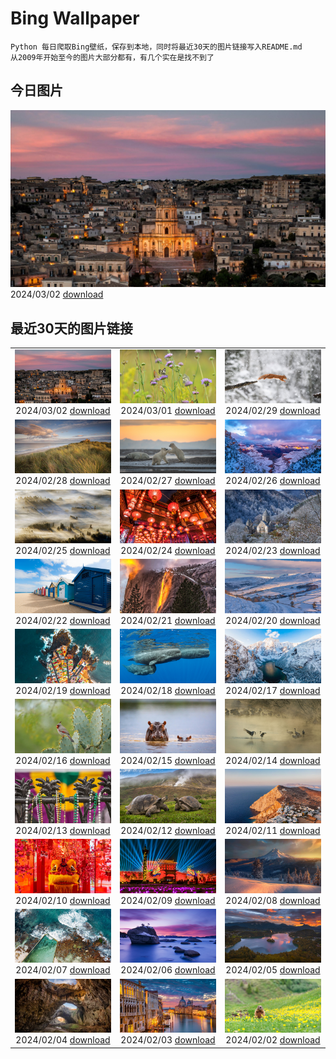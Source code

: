 # Bing Wallpaper

```
Python 每日爬取Bing壁纸，保存到本地，同时将最近30天的图片链接写入README.md
从2009年开始至今的图片大部分都有，有几个实在是找不到了
```



## 今日图片


![](./images/2024/03/02/ModicaItaly_ZH-CN3893147952_1920x1080_2024-03-02.jpg)2024/03/02 [download](./images/2024/03/02/ModicaItaly_ZH-CN3893147952_1920x1080_2024-03-02.jpg)

## 最近30天的图片链接


|      |      |      |
| :----: | :----: | :----: |
|![](./images/2024/03/02/ModicaItaly_ZH-CN3893147952_1920x1080_2024-03-02.jpg)2024/03/02 [download](./images/2024/03/02/ModicaItaly_ZH-CN3893147952_1920x1080_2024-03-02.jpg)|![](./images/2024/03/01/Schmetterlingswiese_ZH-CN3740804088_1920x1080_2024-03-01.jpg)2024/03/01 [download](./images/2024/03/01/Schmetterlingswiese_ZH-CN3740804088_1920x1080_2024-03-01.jpg)|![](./images/2024/02/29/LeapingSquirrel_ZH-CN9112090462_1920x1080_2024-02-29.jpg)2024/02/29 [download](./images/2024/02/29/LeapingSquirrel_ZH-CN9112090462_1920x1080_2024-02-29.jpg)|
|![](./images/2024/02/28/BamburghCastleUK_ZH-CN3201531782_1920x1080_2024-02-28.jpg)2024/02/28 [download](./images/2024/02/28/BamburghCastleUK_ZH-CN3201531782_1920x1080_2024-02-28.jpg)|![](./images/2024/02/27/PolarBearCubs_ZH-CN2913942257_1920x1080_2024-02-27.jpg)2024/02/27 [download](./images/2024/02/27/PolarBearCubs_ZH-CN2913942257_1920x1080_2024-02-27.jpg)|![](./images/2024/02/26/GrandCanyonWinter_ZH-CN2640803517_1920x1080_2024-02-26.jpg)2024/02/26 [download](./images/2024/02/26/GrandCanyonWinter_ZH-CN2640803517_1920x1080_2024-02-26.jpg)|
|![](./images/2024/02/25/MtPrevostDuncan_ZH-CN2333619635_1920x1080_2024-02-25.jpg)2024/02/25 [download](./images/2024/02/25/MtPrevostDuncan_ZH-CN2333619635_1920x1080_2024-02-25.jpg)|![](./images/2024/02/24/LaternFestival2024_ZH-CN8050981828_1920x1080_2024-02-24.jpg)2024/02/24 [download](./images/2024/02/24/LaternFestival2024_ZH-CN8050981828_1920x1080_2024-02-24.jpg)|![](./images/2024/02/23/HaghartsinMonastery_ZH-CN1705226096_1920x1080_2024-02-23.jpg)2024/02/23 [download](./images/2024/02/23/HaghartsinMonastery_ZH-CN1705226096_1920x1080_2024-02-23.jpg)|
|![](./images/2024/02/22/BrightonBoxes_ZH-CN0947219018_1920x1080_2024-02-22.jpg)2024/02/22 [download](./images/2024/02/22/BrightonBoxes_ZH-CN0947219018_1920x1080_2024-02-22.jpg)|![](./images/2024/02/21/YosemiteFirefall_ZH-CN2236242565_1920x1080_2024-02-21.jpg)2024/02/21 [download](./images/2024/02/21/YosemiteFirefall_ZH-CN2236242565_1920x1080_2024-02-21.jpg)|![](./images/2024/02/20/PeakDistrictNP_ZH-CN1987784653_1920x1080_2024-02-20.jpg)2024/02/20 [download](./images/2024/02/20/PeakDistrictNP_ZH-CN1987784653_1920x1080_2024-02-20.jpg)|
|![](./images/2024/02/19/CarnavalTenerife_ZH-CN1559136778_1920x1080_2024-02-19.jpg)2024/02/19 [download](./images/2024/02/19/CarnavalTenerife_ZH-CN1559136778_1920x1080_2024-02-19.jpg)|![](./images/2024/02/18/DominicaWhales_ZH-CN1293650397_1920x1080_2024-02-18.jpg)2024/02/18 [download](./images/2024/02/18/DominicaWhales_ZH-CN1293650397_1920x1080_2024-02-18.jpg)|![](./images/2024/02/17/LakeDolomites_ZH-CN2317113886_1920x1080_2024-02-17.jpg)2024/02/17 [download](./images/2024/02/17/LakeDolomites_ZH-CN2317113886_1920x1080_2024-02-17.jpg)|
|![](./images/2024/02/16/BackyardBird_ZH-CN0522695977_1920x1080_2024-02-16.jpg)2024/02/16 [download](./images/2024/02/16/BackyardBird_ZH-CN0522695977_1920x1080_2024-02-16.jpg)|![](./images/2024/02/15/HippopotamusDay_ZH-CN0518367336_1920x1080_2024-02-15.jpg)2024/02/15 [download](./images/2024/02/15/HippopotamusDay_ZH-CN0518367336_1920x1080_2024-02-15.jpg)|![](./images/2024/02/14/BowingCrane_ZH-CN0143761293_1920x1080_2024-02-14.jpg)2024/02/14 [download](./images/2024/02/14/BowingCrane_ZH-CN0143761293_1920x1080_2024-02-14.jpg)|
|![](./images/2024/02/13/MarignyBeads_ZH-CN9346804869_1920x1080_2024-02-13.jpg)2024/02/13 [download](./images/2024/02/13/MarignyBeads_ZH-CN9346804869_1920x1080_2024-02-13.jpg)|![](./images/2024/02/12/GiantTortoise_ZH-CN9220903689_1920x1080_2024-02-12.jpg)2024/02/12 [download](./images/2024/02/12/GiantTortoise_ZH-CN9220903689_1920x1080_2024-02-12.jpg)|![](./images/2024/02/11/FolegandrosGreece_ZH-CN7803666477_1920x1080_2024-02-11.jpg)2024/02/11 [download](./images/2024/02/11/FolegandrosGreece_ZH-CN7803666477_1920x1080_2024-02-11.jpg)|
|![](./images/2024/02/10/SpringFestival2024_ZH-CN7514007541_1920x1080_2024-02-10.jpg)2024/02/10 [download](./images/2024/02/10/SpringFestival2024_ZH-CN7514007541_1920x1080_2024-02-10.jpg)|![](./images/2024/02/09/ChineseNewYearEve2024_ZH-CN7153418405_1920x1080_2024-02-09.jpg)2024/02/09 [download](./images/2024/02/09/ChineseNewYearEve2024_ZH-CN7153418405_1920x1080_2024-02-09.jpg)|![](./images/2024/02/08/MtHoodOregon_ZH-CN6068357532_1920x1080_2024-02-08.jpg)2024/02/08 [download](./images/2024/02/08/MtHoodOregon_ZH-CN6068357532_1920x1080_2024-02-08.jpg)|
|![](./images/2024/02/07/StJamesPool_ZH-CN5930624359_1920x1080_2024-02-07.jpg)2024/02/07 [download](./images/2024/02/07/StJamesPool_ZH-CN5930624359_1920x1080_2024-02-07.jpg)|![](./images/2024/02/06/LakeTahoeRock_ZH-CN5770740919_1920x1080_2024-02-06.jpg)2024/02/06 [download](./images/2024/02/06/LakeTahoeRock_ZH-CN5770740919_1920x1080_2024-02-06.jpg)|![](./images/2024/02/05/LakeBledSunrise_ZH-CN5580697031_1920x1080_2024-02-05.jpg)2024/02/05 [download](./images/2024/02/05/LakeBledSunrise_ZH-CN5580697031_1920x1080_2024-02-05.jpg)|
|![](./images/2024/02/04/DevetashkaCave_ZH-CN5186222166_1920x1080_2024-02-04.jpg)2024/02/04 [download](./images/2024/02/04/DevetashkaCave_ZH-CN5186222166_1920x1080_2024-02-04.jpg)|![](./images/2024/02/03/VeniceCarnival_ZH-CN4965898587_1920x1080_2024-02-03.jpg)2024/02/03 [download](./images/2024/02/03/VeniceCarnival_ZH-CN4965898587_1920x1080_2024-02-03.jpg)|![](./images/2024/02/02/AlpineMarmot_ZH-CN3818584615_1920x1080_2024-02-02.jpg)2024/02/02 [download](./images/2024/02/02/AlpineMarmot_ZH-CN3818584615_1920x1080_2024-02-02.jpg)|


